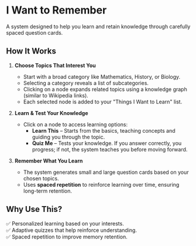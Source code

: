 # I Want to Remember  
A system designed to help you learn and retain knowledge through carefully spaced question cards.  

## How It Works  

1. **Choose Topics That Interest You**  
   - Start with a broad category like Mathematics, History, or Biology.  
   - Selecting a category reveals a list of subcategories.  
   - Clicking on a node expands related topics using a knowledge graph (similar to Wikipedia links).  
   - Each selected node is added to your "Things I Want to Learn" list.  

2. **Learn & Test Your Knowledge**  
   - Click on a node to access learning options:  
     - **Learn This** – Starts from the basics, teaching concepts and guiding you through the topic.  
     - **Quiz Me** – Tests your knowledge. If you answer correctly, you progress; if not, the system teaches you before moving forward.  

3. **Remember What You Learn**  
   - The system generates small and large question cards based on your chosen topics.  
   - Uses **spaced repetition** to reinforce learning over time, ensuring long-term retention.  

## Why Use This?  
✅ Personalized learning based on your interests.  
✅ Adaptive quizzes that help reinforce understanding.  
✅ Spaced repetition to improve memory retention.  
